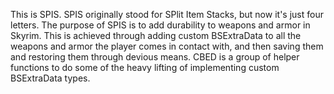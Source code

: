 This is SPIS. SPIS originally stood for SPlit Item Stacks, but now it's just four letters.
The purpose of SPIS is to add durability to weapons and armor in Skyrim. This is achieved 
through adding custom BSExtraData to all the weapons and armor the player comes in contact
with, and then saving them and restoring them through devious means. CBED is a group of
helper functions to do some of the heavy lifting of implementing custom BSExtraData types.